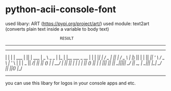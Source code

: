 # python-acii-console-font

used libary: ART (https://pypi.org/project/art/)
used module: text2art (converts plain text inside a variable to body text)

                            RESULT
----------------------------------------------------------------------
 _   _        _  _          ____          _    _                    _ 
| | | |  ___ | || |  ___   |  _ \  _   _ | |_ | |__    ___   _ __  | |
| |_| | / _ \| || | / _ \  | |_) || | | || __|| '_ \  / _ \ | '_ \ | |
|  _  ||  __/| || || (_) | |  __/ | |_| || |_ | | | || (_) || | | ||_|
|_| |_| \___||_||_| \___/  |_|     \__, | \__||_| |_| \___/ |_| |_|(_)
                                   |___/   
                                   
----------------------------------------------------------------------

you can use this libary for logos in your console apps and etc.
